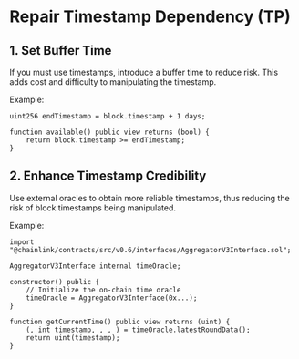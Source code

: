 # Repair Timestamp Dependency (TP)

## 1. **Set Buffer Time**

If you must use timestamps, introduce a buffer time to reduce risk. This adds cost and difficulty to manipulating the timestamp.

Example:

```solidity
uint256 endTimestamp = block.timestamp + 1 days;

function available() public view returns (bool) {
    return block.timestamp >= endTimestamp;
}
```

## 2. **Enhance Timestamp Credibility**

Use external oracles to obtain more reliable timestamps, thus reducing the risk of block timestamps being manipulated.

Example:

```solidity
import "@chainlink/contracts/src/v0.6/interfaces/AggregatorV3Interface.sol";

AggregatorV3Interface internal timeOracle;

constructor() public {
    // Initialize the on-chain time oracle
    timeOracle = AggregatorV3Interface(0x...);
}

function getCurrentTime() public view returns (uint) {
    (, int timestamp, , , ) = timeOracle.latestRoundData();
    return uint(timestamp);
}
```
